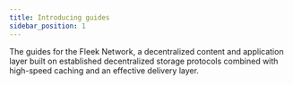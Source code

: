 ```yaml
---
title: Introducing guides
sidebar_position: 1
---
```


The guides for the Fleek Network, a decentralized content and application layer built on established decentralized storage protocols combined with high-speed caching and an effective delivery layer.